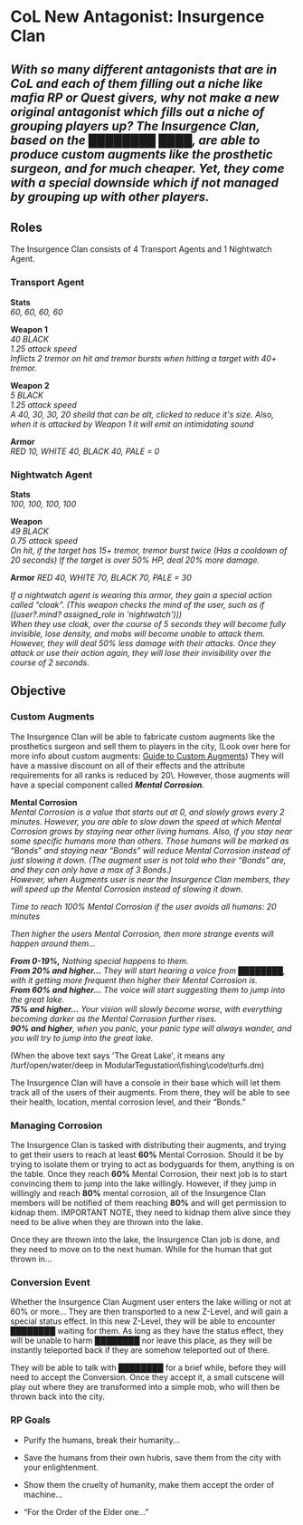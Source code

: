 # CoL New Antagonist: Insurgence Clan

## *With so many different antagonists that are in CoL and each of them filling out a niche like mafia RP or Quest givers, why not make a new original antagonist which fills out a niche of grouping players up? The Insurgence Clan, based on the ████████ ████, are able to produce custom augments like the prosthetic surgeon, and for much cheaper. Yet, they come with a special downside which if not managed by grouping up with other players.*

## Roles

The Insurgence Clan consists of 4 Transport Agents and 1 Nightwatch Agent.

### Transport Agent

**Stats**  
*60, 60, 60, 60*

**Weapon 1**  
*40 BLACK*  
*1.25 attack speed*  
*Inflicts 2 tremor on hit and tremor bursts when hitting a target with 40+ tremor.*

**Weapon 2**  
*5 BLACK*  
*1.25 attack speed*  
*A 40, 30, 30, 20 sheild that can be alt, clicked to reduce it's size. Also, when it is attacked by Weapon 1 it will emit an intimidating sound*

**Armor**  
*RED 10, WHITE 40, BLACK 40, PALE = 0*

### Nightwatch Agent

**Stats**  
*100, 100, 100, 100*

**Weapon**  
*49 BLACK*  
*0.75 attack speed*  
*On hit, if the target has 15+ tremor, tremor burst twice (Has a cooldown of 20 seconds) If the target is over 50% HP, deal 20% more damage.*

**Armor**
*RED 40, WHITE 70, BLACK 70, PALE = 30*

*If a nightwatch agent is wearing this armor, they gain a special action called “cloak”. (This weapon checks the mind of the user, such as if ((user?.mind? assigned_role in 'nightwatch')))*  
*When they use cloak, over the course of 5 seconds they will become fully invisible, lose density, and mobs will become unable to attack them. However, they will deal 50% less damage with their attacks. Once they attack or use their action again, they will lose their invisibility over the course of 2 seconds.*

## Objective

### Custom Augments

The Insurgence Clan will be able to fabricate custom augments like the prosthetics surgeon and sell them to players in the city, (Look over here for more info about custom augments: [Guide to Custom Augments](https://wiki.lc13.net/view/Guide_to_Custom_Augments_\(Work_in_Progress\))) They will have a massive discount on all of their effects and the attribute requirements for all ranks is reduced by 20\. However, those augments will have a special component called ***Mental Corrosion***.

**Mental Corrosion**  
*Mental Corrosion is a value that starts out at 0, and slowly grows every 2 minutes. However, you are able to slow down the speed at which Mental Corrosion grows by staying near other living humans. Also, if you stay near some specific humans more than others. Those humans will be marked as “Bonds” and staying near “Bonds” will reduce Mental Corrosion instead of just slowing it down. (The augment user is not told who their “Bonds” are, and they can only have a max of 3 Bonds.)*   
*However, when Augments user is near the Insurgence Clan members, they will speed up the Mental Corrosion instead of slowing it down.*

*Time to reach 100% Mental Corrosion if the user avoids all humans: 20 minutes*

*Then higher the users Mental Corrosion, then more strange events will happen around them…*

***From 0-19%,** Nothing special happens to them.*  
***From 20% and higher…** They will start hearing a voice from ████████, with it getting more frequent then higher their Mental Corrosion is.*  
***From 60% and higher…** The voice will start suggesting them to jump into the great lake.*  
***75% and higher…** Your vision will slowly become worse, with everything becoming darker as the Mental Corrosion further rises.*  
***90% and higher**, when you panic, your panic type will always wander, and you will try to jump into the great lake.*

(When the above text says 'The Great Lake', it means any /turf/open/water/deep in ModularTegustation\fishing\code\turfs.dm)

The Insurgence Clan will have a console in their base which will let them track all of the users of their augments. From there, they will be able to see their health, location, mental corrosion level, and their “Bonds.”

### Managing Corrosion

The Insurgence Clan is tasked with distributing their augments, and trying to get their users to reach at least **60%** Mental Corrosion. Should it be by trying to isolate them or trying to act as bodyguards for them, anything is on the table. Once they reach **60%** Mental Corrosion, their next job is to start convincing them to jump into the lake willingly. However, if they jump in willingly and reach **80%** mental corrosion, all of the Insurgence Clan members will be notified of them reaching **80%** and will get permission to kidnap them. IMPORTANT NOTE, they need to kidnap them alive since they need to be alive when they are thrown into the lake.

Once they are thrown into the lake, the Insurgence Clan job is done, and they need to move on to the next human. While for the human that got thrown in…

### Conversion Event

Whether the Insurgence Clan Augment user enters the lake willing or not at 60% or more… They are then transported to a new Z-Level, and will gain a special status effect. In this new Z-Level, they will be able to encounter ████████ waiting for them. As long as they have the status effect, they will be unable to harm ████████ nor leave this place, as they will be instantly teleported back if they are somehow teleported out of there.

They will be able to talk with ████████ for a brief while, before they will need to accept the Conversion. Once they accept it, a small cutscene will play out where they are transformed into a simple mob, who will then be thrown back into the city.

### RP Goals

* Purify the humans, break their humanity…  
* Save the humans from their own hubris, save them from the city with your enlightenment.   
* Show them the cruelty of humanity, make them accept the order of machine…  
    
* “For the Order of the Elder one…”
